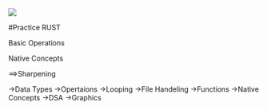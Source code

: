 <img src="https://th.bing.com/th/id/OIP.LBcw1ir85G1GEXDEMXxICQAAAA?rs=1&pid=ImgDetMain">

#Practice RUST

Basic Operations

Native Concepts


==>Sharpening

->Data Types
->Opertaions
->Looping
->File Handeling
->Functions
->Native Concepts
->DSA
->Graphics